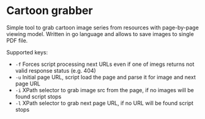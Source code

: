 Cartoon grabber
============

Simple tool to grab cartoon image series from resources with page-by-page viewing model. Written in go language and allows to save images to single PDF file.

Supported keys:
- ```-f``` Forces script processing next URLs even if one of imegs returns not valid response status (e.g. 404)
- ```-u``` Initial page URL, script load the page and parse it for image and next page URL
- ```-i``` XPath selector to grab image src from the page, if no images will be found script stops
- ```-l``` XPath selector to grab next page URL, if no URL will be found script stops
